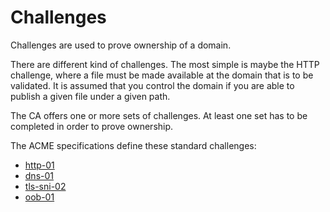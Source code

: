 # Challenges

Challenges are used to prove ownership of a domain.

There are different kind of challenges. The most simple is maybe the HTTP challenge, where a file must be made available at the domain that is to be validated. It is assumed that you control the domain if you are able to publish a given file under a given path.

The CA offers one or more sets of challenges. At least one set has to be completed in order to prove ownership.

The ACME specifications define these standard challenges:

* [http-01](./http-01.html)
* [dns-01](./dns-01.html)
* [tls-sni-02](./tls-sni-02.html)
* [oob-01](./oob-01.html)
